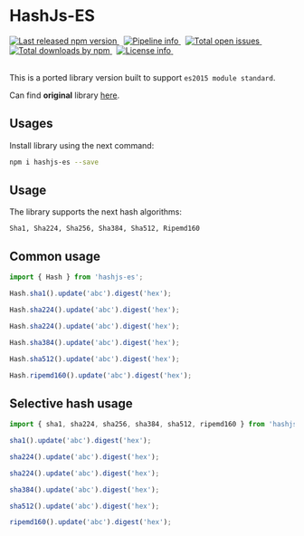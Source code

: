# HashJs-ES
<a href="https://www.npmjs.com/package/hashjs-es">
  <img src="https://img.shields.io/npm/v/hashjs-es" alt="Last released npm version" />
</a>&nbsp;

<a href="https://github.com/lagoshny/hashjs-es/actions?query=workflow%3ABuild">
  <img src="https://img.shields.io/github/workflow/status/lagoshny/hashjs-es/Build/master" alt="Pipeline info" />
</a>&nbsp;

<a href="https://github.com/lagoshny/hashjs-es/issues">
  <img src="https://img.shields.io/github/issues/lagoshny/hashjs-es" alt="Total open issues" />
</a>&nbsp;

<a href="https://www.npmjs.com/package/hashjs-es">
  <img src="https://img.shields.io/npm/dt/hashjs-es" alt="Total downloads by npm" />
</a>&nbsp;

<a href="https://mit-license.org/">
  <img src="https://img.shields.io/npm/l/hashjs-es" alt="License info" />
</a>&nbsp;

<br />
<br />

This is a ported library version built to support `es2015 module standard`.

Can find **original** library [here](https://github.com/indutny/hash.js).

## Usages

Install library using the next command:

```sh
npm i hashjs-es --save
```

## Usage

The library supports the next hash algorithms:

``
Sha1, Sha224, Sha256, Sha384, Sha512, Ripemd160
``

## Common usage

````ts
import { Hash } from 'hashjs-es';

Hash.sha1().update('abc').digest('hex');

Hash.sha224().update('abc').digest('hex');

Hash.sha224().update('abc').digest('hex');

Hash.sha384().update('abc').digest('hex');

Hash.sha512().update('abc').digest('hex');

Hash.ripemd160().update('abc').digest('hex');
````

## Selective hash usage

````ts
import { sha1, sha224, sha256, sha384, sha512, ripemd160 } from 'hashjs-es';

sha1().update('abc').digest('hex');

sha224().update('abc').digest('hex');

sha224().update('abc').digest('hex');

sha384().update('abc').digest('hex');

sha512().update('abc').digest('hex');

ripemd160().update('abc').digest('hex');

````
